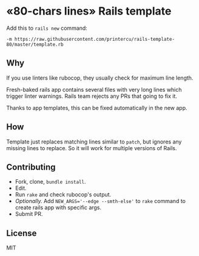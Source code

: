 # «80-chars lines» Rails template

Add this to `rails new` command:

```
-m https://raw.githubusercontent.com/printercu/rails-template-80/master/template.rb
```

## Why

If you use linters like rubocop, they usually check for maximum line length.

Fresh-baked rails app contains several files with very long lines
which trigger linter warnings.
Rails team rejects any PRs that going to fix it.

Thanks to app templates, this can be fixed automatically in the new app.

## How

Template just replaces matching lines similar to `patch`,
but ignores any missing lines to replace. So it will work for multiple versions
of Rails.

## Contributing

- Fork, clone, `bundle install`.
- Edit.
- Run `rake` and check rubocop's output.
- _Optionally._ Add `NEW_ARGS='--edge --smth-else'` to `rake` command
  to create rails app with specific args.
- Submit PR.

## License

MIT
